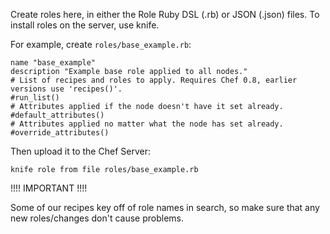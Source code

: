 Create roles here, in either the Role Ruby DSL (.rb) or JSON (.json) files. To install roles on the server, use knife.

For example, create `roles/base_example.rb`:

    name "base_example"
    description "Example base role applied to all nodes."
    # List of recipes and roles to apply. Requires Chef 0.8, earlier versions use 'recipes()'.
    #run_list()
    # Attributes applied if the node doesn't have it set already.
    #default_attributes()
    # Attributes applied no matter what the node has set already.
    #override_attributes()

Then upload it to the Chef Server:
    
    knife role from file roles/base_example.rb


!!!! IMPORTANT !!!!
 
Some of our recipes key off of role names in search, so make sure that any new roles/changes don't 
cause problems. 